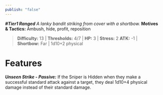 ```yaml
---
publish: "false"
---
```

***#Tier1 Ranged***
*A lanky bandit striking from cover with a shortbow.*
**Motives & Tactics:** Ambush, hide, profit, reposition

> **Difficulty:** 13 | **Thresholds:** 4/7 | **HP:** 3 | **Stress:** 2
> **ATK:** -1 | **Shortbow:** Far | 1d10+2 physical

# Features

***Unseen Strike - Passive:*** If the Sniper is Hidden when they make a successful standard attack against a target, they deal 1d10+4 physical damage instead of their standard damage.
